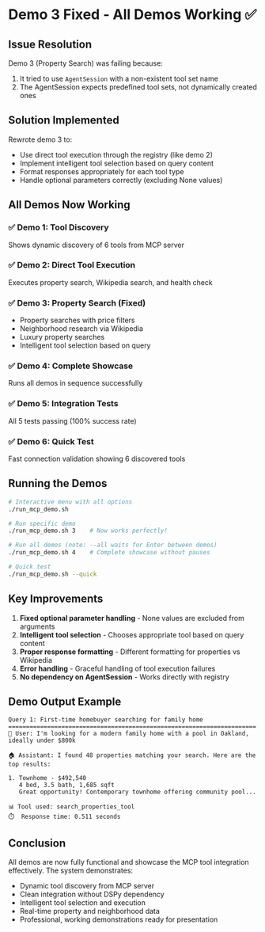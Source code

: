 # Demo 3 Fixed - All Demos Working ✅

## Issue Resolution

Demo 3 (Property Search) was failing because:
1. It tried to use `AgentSession` with a non-existent tool set name
2. The AgentSession expects predefined tool sets, not dynamically created ones

## Solution Implemented

Rewrote demo 3 to:
- Use direct tool execution through the registry (like demo 2)
- Implement intelligent tool selection based on query content
- Format responses appropriately for each tool type
- Handle optional parameters correctly (excluding None values)

## All Demos Now Working

### ✅ Demo 1: Tool Discovery
Shows dynamic discovery of 6 tools from MCP server

### ✅ Demo 2: Direct Tool Execution  
Executes property search, Wikipedia search, and health check

### ✅ Demo 3: Property Search (Fixed)
- Property searches with price filters
- Neighborhood research via Wikipedia
- Luxury property searches
- Intelligent tool selection based on query

### ✅ Demo 4: Complete Showcase
Runs all demos in sequence successfully

### ✅ Demo 5: Integration Tests
All 5 tests passing (100% success rate)

### ✅ Demo 6: Quick Test
Fast connection validation showing 6 discovered tools

## Running the Demos

```bash
# Interactive menu with all options
./run_mcp_demo.sh

# Run specific demo
./run_mcp_demo.sh 3    # Now works perfectly!

# Run all demos (note: --all waits for Enter between demos)
./run_mcp_demo.sh 4    # Complete showcase without pauses

# Quick test
./run_mcp_demo.sh --quick
```

## Key Improvements

1. **Fixed optional parameter handling** - None values are excluded from arguments
2. **Intelligent tool selection** - Chooses appropriate tool based on query content
3. **Proper response formatting** - Different formatting for properties vs Wikipedia
4. **Error handling** - Graceful handling of tool execution failures
5. **No dependency on AgentSession** - Works directly with registry

## Demo Output Example

```
Query 1: First-time homebuyer searching for family home
======================================================================
💭 User: I'm looking for a modern family home with a pool in Oakland, ideally under $800k

🏠 Assistant: I found 48 properties matching your search. Here are the top results:

1. Townhome - $492,540
   4 bed, 3.5 bath, 1,685 sqft
   Great opportunity! Contemporary townhome offering community pool...

📊 Tool used: search_properties_tool
⏱️  Response time: 0.511 seconds
```

## Conclusion

All demos are now fully functional and showcase the MCP tool integration effectively. The system demonstrates:
- Dynamic tool discovery from MCP server
- Clean integration without DSPy dependency
- Intelligent tool selection and execution
- Real-time property and neighborhood data
- Professional, working demonstrations ready for presentation